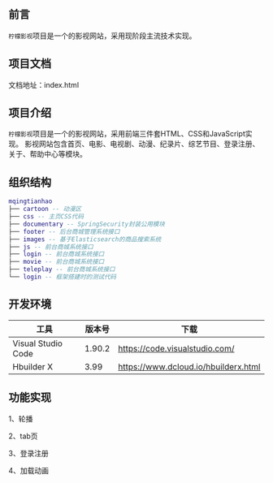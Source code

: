 ## 前言

`柠檬影视`项目是一个的影视网站，采用现阶段主流技术实现。

## 项目文档

文档地址：index.html

## 项目介绍

`柠檬影视`项目是一个的影视网站，采用前端三件套HTML、CSS和JavaScript实现。
影视网站包含首页、电影、电视剧、动漫、纪录片、综艺节目、登录注册、关于、帮助中心等模块。

##

## 组织结构

``` lua
mqingtianhao
├── cartoon -- 动漫区
├── css -- 主页CSS代码
├── documentary -- SpringSecurity封装公用模块
├── footer -- 后台商城管理系统接口
├── images -- 基于Elasticsearch的商品搜索系统
├── js -- 前台商城系统接口
├── login -- 前台商城系统接口
├── movie -- 前台商城系统接口
├── teleplay -- 前台商城系统接口
└── login -- 框架搭建时的测试代码
```

## 开发环境

| 工具                 | 版本号 | 下载                                                    |
| ------------------- | ------ | ------------------------------------------------------ |
| Visual Studio Code  | 1.90.2 | https://code.visualstudio.com/                         |
| Hbuilder X          | 3.99   | https://www.dcloud.io/hbuilderx.html                   |

## 功能实现

1、轮播
[](https://blog.csdn.net/m0_47214030/article/details/115415959)

2、tab页
[](https://segmentfault.com/a/1190000003062025)

3、登录注册
[](https://acmenlei.github.io/login-form)

4、加载动画
<!-- [](https://www.cnblogs.com/yecss/p/16862476.html) -->


